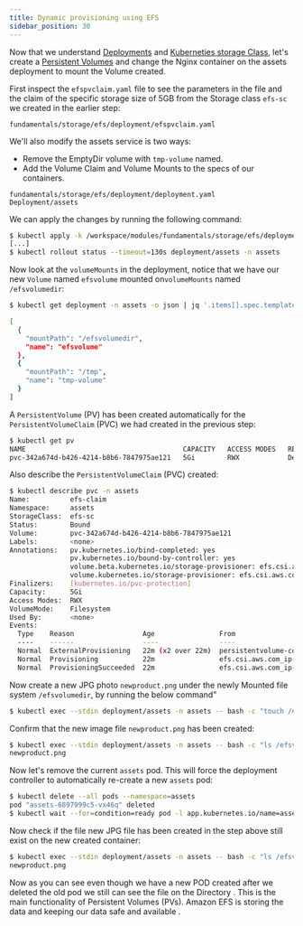 ```yaml
---
title: Dynamic provisioning using EFS
sidebar_position: 30
---
```


Now that we understand [Deployments](https://kubernetes.io/docs/concepts/workloads/controllers/deployment/) and [Kuberneties storage Class](https://kubernetes.io/docs/concepts/storage/storage-classes/), let's create a [Persistent Volumes](https://kubernetes.io/docs/concepts/storage/persistent-volumes/) and change the Nginx container on the assets deployment to mount the Volume created.

First inspect the `efspvclaim.yaml` file to see the parameters in the file and the claim of the specific storage size of 5GB from the Storage class `efs-sc` we created in the earlier step:

```file
fundamentals/storage/efs/deployment/efspvclaim.yaml
```

We'll also modify the assets service is two ways:

* Remove the EmptyDir volume with `tmp-volume` named.
* Add the Volume Claim and Volume Mounts to the specs of our containers.

```kustomization
fundamentals/storage/efs/deployment/deployment.yaml
Deployment/assets
```

We can apply the changes by running the following command:

```bash hook=efs-deployment hookTimeout=90
$ kubectl apply -k /workspace/modules/fundamentals/storage/efs/deployment
[...]
$ kubectl rollout status --timeout=130s deployment/assets -n assets
```

Now look at the `volumeMounts` in the deployment, notice that we have our new `Volume` named `efsvolume` mounted on`volumeMounts` named `/efsvolumedir`:

```bash
$ kubectl get deployment -n assets -o json | jq '.items[].spec.template.spec.containers[].volumeMounts' 

[
  {
    "mountPath": "/efsvolumedir",
    "name": "efsvolume"
  },
  {
    "mountPath": "/tmp",
    "name": "tmp-volume"
  }
]
```

A `PersistentVolume` (PV) has been created automatically for the `PersistentVolumeClaim` (PVC) we had created in the previous step:

```bash
$ kubectl get pv
NAME                                       CAPACITY   ACCESS MODES   RECLAIM POLICY   STATUS   CLAIM                                 STORAGECLASS   REASON   AGE
pvc-342a674d-b426-4214-b8b6-7847975ae121   5Gi        RWX            Delete           Bound    assets/efs-claim                      efs-sc                  2m33s
```

Also describe the `PersistentVolumeClaim` (PVC) created:

```bash
$ kubectl describe pvc -n assets
Name:          efs-claim
Namespace:     assets
StorageClass:  efs-sc
Status:        Bound
Volume:        pvc-342a674d-b426-4214-b8b6-7847975ae121
Labels:        <none>
Annotations:   pv.kubernetes.io/bind-completed: yes
               pv.kubernetes.io/bound-by-controller: yes
               volume.beta.kubernetes.io/storage-provisioner: efs.csi.aws.com
               volume.kubernetes.io/storage-provisioner: efs.csi.aws.com
Finalizers:    [kubernetes.io/pvc-protection]
Capacity:      5Gi
Access Modes:  RWX
VolumeMode:    Filesystem
Used By:       <none>
Events:
  Type    Reason                 Age                From                                                                               Message
  ----    ------                 ----               ----                                                                               -------
  Normal  ExternalProvisioning   22m (x2 over 22m)  persistentvolume-controller                                                        waiting for a volume to be created, either by external provisioner "efs.csi.aws.com" or manually created by system administrator
  Normal  Provisioning           22m                efs.csi.aws.com_ip-10-42-11-246.ec2.internal_1b9196ea-2586-49a6-87dd-5ce1d78c4c0d  External provisioner is provisioning volume for claim "assets/efs-claim"
  Normal  ProvisioningSucceeded  22m                efs.csi.aws.com_ip-10-42-11-246.ec2.internal_1b9196ea-2586-49a6-87dd-5ce1d78c4c0d  Successfully provisioned volume pvc-342a674d-b426-4214-b8b6-7847975ae121
```

Now create a new JPG photo `newproduct.png` under the newly Mounted file system `/efsvolumedir`, by running the below command"

```bash
$ kubectl exec --stdin deployment/assets -n assets -- bash -c "touch /efsvolumedir/newproduct.png"
```

Confirm that the new image file `newproduct.png` has been created:

```bash
$ kubectl exec --stdin deployment/assets -n assets -- bash -c "ls /efsvolumedir"
newproduct.png
```

Now let's remove the current `assets` pod. This will force the deployment controller to automatically re-create a new `assets` pod:

```bash
$ kubectl delete --all pods --namespace=assets
pod "assets-6897999c5-vx46q" deleted
$ kubectl wait --for=condition=ready pod -l app.kubernetes.io/name=assets -n assets --timeout=60s
```

Now check if the file new JPG file has been created in the step above still exist on the new created container:

```bash
$ kubectl exec --stdin deployment/assets -n assets -- bash -c "ls /efsvolumedir"
newproduct.png
```

Now as you can see even though we have a new POD created after we deleted the old pod we still can see the file on the Directory . This is the main functionality of Persistent Volumes (PVs). Amazon EFS is storing the data and keeping our data safe and available .




